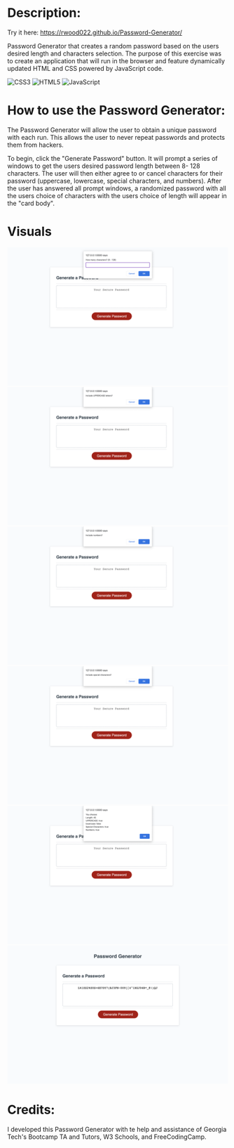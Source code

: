 # Description:

Try it here: https://rwood022.github.io/Password-Generator/

Password Generator that creates a random password based on the users desired length and characters selection. The purpose of this exercise was to create an application that will run in the browser and feature dynamically updated HTML and CSS powered by JavaScript code. 

![CSS3](https://img.shields.io/badge/css3-%231572B6.svg?style=for-the-badge&logo=css3&logoColor=white) ![HTML5](https://img.shields.io/badge/html5-%23E34F26.svg?style=for-the-badge&logo=html5&logoColor=white) ![JavaScript](https://img.shields.io/badge/javascript-%23323330.svg?style=for-the-badge&logo=javascript&logoColor=%23F7DF1E)


# How to use the Password Generator:

The Password Generator will allow the user to obtain a unique password with each run. This allows the user to never repeat passwords and protects them from hackers.

To begin, click the "Generate Password" button. It will prompt a series of windows to get the users desired password length between 8- 128 characters. The user will then either agree to or cancel characters for their password (uppercase, lowercase, special characters, and numbers). After the user has answered all prompt windows, a randomized password with all the users choice of characters with the users choice of length will appear in the "card body". 

# Visuals
<img src="assets/length.png" alt="prompt box characters length"/>
<img src="assets/uppercase.png" alt="prompt box for uppercase letter"/>
<img src="assets/numbers.png" alt="prompt box for numbers"/>
<img src="assets/special-characters.png" alt="prompt box for special characters"/>
<img src="assets/confirmation.png" alt="prompt box for confirmation"/>
<img src="assets/passwordResults.png" alt="displays password in box"/> 

# Credits:

I developed this Password Generator with te help and assistance of Georgia Tech's Bootcamp TA and Tutors, W3 Schools, and FreeCodingCamp. 
